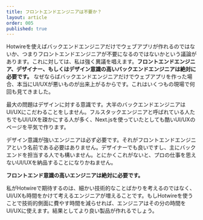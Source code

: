 ```yaml
---
title: フロントエンドエンジニアは不要か？
layout: article
order: 005
published: true
---
```


Hotwireを使えばバックエンドエンジニアだけでウェブアプリが作れるのではないか、つまりフロントエンドエンジニアが不要になるのではないかという議論があります。これに対しては、私は強く異議を唱えます。**フロントエンドエンジニア、デザイナー、もしくはデザイン意識の高いバックエンドエンジニアは絶対に必要です。** なぜならばバックエンドエンジニアだけでウェブアプリを作った場合、本当にUI/UXが悪いものが出来上がるからです。これはいくつもの現場で何回も見てきました。

最大の問題はデザインに対する意識です。大半のバックエンドエンジニアはUI/UXにこだわることをしません。フルスタックエンジニアと呼ばれている人たちでもUI/UXを疎かにする人が多く、Next.jsを使っていたとしても酷いUI/UXのページを平気で作ります。

デザイン意識が強いエンジニアは必ず必要です。それがフロントエンドエンジニアという名前である必要はありません。デザイナーでも良いですし、主にバックエンドを担当する人でも構いません。とにかくこれがないと、プロの仕事を思えないUI/UXを納品することになりかねません。

**フロントエンド意識の高いエンジニアは絶対に必要です。**

私がHotwireで期待するのは、細かい技術的なことばかりを考えるのではなく、UI/UXも時間をかけて考えるエンジニアが増えることです。もしHotwireを使うことで技術的側面に費やす時間を減らせれば、エンジニアはその分の時間をUI/UXに使えます。結果としてより良い製品が作れるでしょう。
